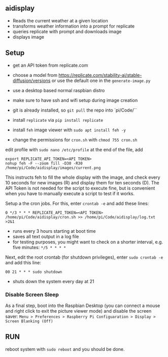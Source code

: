 ## aidisplay

- Reads the current weather at a given location
- transforms weather information into a prompt for replicate
- queries replicate with prompt and downloads image
- displays image

## Setup
- get an API token from replicate.com
- choose a model from https://replicate.com/stability-ai/stable-diffusion/versions or use the default one in the `generate-image.py`

- use a desktop based normal raspbian distro
- make sure to have ssh and wifi setup during image creation
- git is already installed, so `git pull` the repo into `pi/Code/``

- install `replicate` via `pip install replicate`
- install `feh` image viewer with `sudo apt install feh -y`
- change the permissions for `cron.sh` with `chmod 755 cron.sh`

edit profile with `sudo nano /etc/profile`
at the end of the file, add

```
export REPLICATE_API_TOKEN=<API TOKEN> 
nohup feh -F --zoom fill -D30 -R30 /home/pi/Code/aidisplay/images/current.png
```

This instructs feh to fill the whole display with the image, and check every 10 seconds for new images (R) and display them for ten seconds (D). The API Token is not needed for the script to execute fine, but is convenient when you have to manually execute a script to test if it works.

Setup a the cron jobs. For this, enter `crontab -e` and add these lines:

```
0 */3 * * * REPLICATE_API_TOKEN=<API TOKEN> /home/pi/Code/aidisplay/cron.sh >> /home/pi/Code/aidisplay/log.txt >2&1
```

- runs every 3 hours starting at boot time
- saves all text output in a log file
- for testing purposes, you might want to check on a shorter interval, e.g. five minutes: `*/5 * * * *`

Next, edit the root crontab (for shutdown privileges), enter `sudo crontab -e` and add this line:

```
00 21 * * * sudo shutdown
```

- shuts down the system every day at 21  

### Disable Screen Sleep

As a final step, boot into the Raspbian Desktop (you can connect a mouse and right click to exit the picture viewer mode) and disable the screen saver: `Menu > Preferences > Raspberry Pi Configuaration > Display > Screen Blanking (Off)`


## RUN

reboot system with `sudo reboot` and you should be done.



